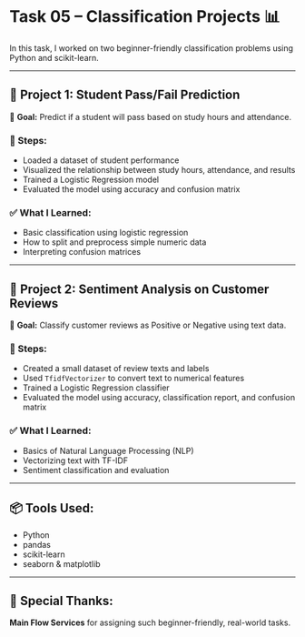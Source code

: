 # Task 05 – Classification Projects 📊

In this task, I worked on two beginner-friendly classification problems using Python and scikit-learn.

---

## 🧪 Project 1: Student Pass/Fail Prediction

🎯 **Goal:** Predict if a student will pass based on study hours and attendance.

### 🔧 Steps:
- Loaded a dataset of student performance
- Visualized the relationship between study hours, attendance, and results
- Trained a Logistic Regression model
- Evaluated the model using accuracy and confusion matrix

### ✅ What I Learned:
- Basic classification using logistic regression
- How to split and preprocess simple numeric data
- Interpreting confusion matrices

---

## 💬 Project 2: Sentiment Analysis on Customer Reviews

🎯 **Goal:** Classify customer reviews as Positive or Negative using text data.

### 🔧 Steps:
- Created a small dataset of review texts and labels
- Used `TfidfVectorizer` to convert text to numerical features
- Trained a Logistic Regression classifier
- Evaluated the model using accuracy, classification report, and confusion matrix

### ✅ What I Learned:
- Basics of Natural Language Processing (NLP)
- Vectorizing text with TF-IDF
- Sentiment classification and evaluation

---

## 📦 Tools Used:
- Python
- pandas
- scikit-learn
- seaborn & matplotlib

---

## 🙌 Special Thanks:
**Main Flow Services** for assigning such beginner-friendly, real-world tasks.
